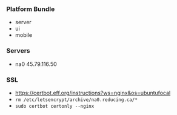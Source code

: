### Platform Bundle
- server
- ui
- mobile

### Servers
- na0 45.79.116.50

### SSL
- https://certbot.eff.org/instructions?ws=nginx&os=ubuntufocal
- ```rm /etc/letsencrypt/archive/na0.reducing.ca/*```
- ```sudo certbot certonly --nginx```
